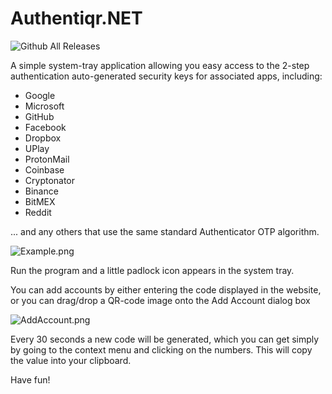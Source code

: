 # Authentiqr.NET

![Github All Releases](https://img.shields.io/github/downloads/richard-green/Authentiqr.NET/total.svg)

A simple system-tray application allowing you easy access to the 2-step authentication auto-generated security keys for associated apps, including:

* Google
* Microsoft
* GitHub
* Facebook
* Dropbox
* UPlay
* ProtonMail
* Coinbase
* Cryptonator
* Binance
* BitMEX
* Reddit

... and any others that use the same standard Authenticator OTP algorithm.

![Example.png](https://raw.githubusercontent.com/richard-green/Authentiqr.NET/master/Example.png)

Run the program and a little padlock icon appears in the system tray.

You can add accounts by either entering the code displayed in the website, or you can drag/drop a QR-code image onto the Add Account dialog box

![AddAccount.png](https://raw.githubusercontent.com/richard-green/Authentiqr.NET/master/AddAccount.png)

Every 30 seconds a new code will be generated, which you can get simply by going to the context menu and clicking on the numbers. This will copy the value into your clipboard.

Have fun!
